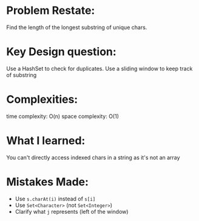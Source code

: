 # Problem Restate:
Find the length of the longest substring of unique chars.

# Key Design question:
Use a HashSet to check for duplicates.
Use a sliding window to keep track of substring

# Complexities:
time complexity: O(n)
space complexity: O(1)

# What I learned:
You can't directly access indexed chars in a string as it's not an array

# Mistakes Made:
- Use `s.charAt(i)` instead of `s[i]`
- Use `Set<Character>` (not `Set<Integer>`)
- Clarify what `j` represents (left of the window)
